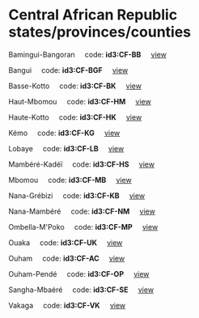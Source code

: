 # Central African Republic states/provinces/counties
Bamingui-Bangoran&nbsp;&nbsp;&nbsp;&nbsp;&nbsp;code: **id3:CF-BB**&nbsp;&nbsp;&nbsp;&nbsp;&nbsp;[view](../export/geojson/medium/id3/cf/bb.geojson)&nbsp;&nbsp;&nbsp;&nbsp;&nbsp;


Bangui&nbsp;&nbsp;&nbsp;&nbsp;&nbsp;code: **id3:CF-BGF**&nbsp;&nbsp;&nbsp;&nbsp;&nbsp;[view](../export/geojson/medium/id3/cf/bgf.geojson)&nbsp;&nbsp;&nbsp;&nbsp;&nbsp;


Basse-Kotto&nbsp;&nbsp;&nbsp;&nbsp;&nbsp;code: **id3:CF-BK**&nbsp;&nbsp;&nbsp;&nbsp;&nbsp;[view](../export/geojson/medium/id3/cf/bk.geojson)&nbsp;&nbsp;&nbsp;&nbsp;&nbsp;


Haut-Mbomou&nbsp;&nbsp;&nbsp;&nbsp;&nbsp;code: **id3:CF-HM**&nbsp;&nbsp;&nbsp;&nbsp;&nbsp;[view](../export/geojson/medium/id3/cf/hm.geojson)&nbsp;&nbsp;&nbsp;&nbsp;&nbsp;


Haute-Kotto&nbsp;&nbsp;&nbsp;&nbsp;&nbsp;code: **id3:CF-HK**&nbsp;&nbsp;&nbsp;&nbsp;&nbsp;[view](../export/geojson/medium/id3/cf/hk.geojson)&nbsp;&nbsp;&nbsp;&nbsp;&nbsp;


Kémo&nbsp;&nbsp;&nbsp;&nbsp;&nbsp;code: **id3:CF-KG**&nbsp;&nbsp;&nbsp;&nbsp;&nbsp;[view](../export/geojson/medium/id3/cf/kg.geojson)&nbsp;&nbsp;&nbsp;&nbsp;&nbsp;


Lobaye&nbsp;&nbsp;&nbsp;&nbsp;&nbsp;code: **id3:CF-LB**&nbsp;&nbsp;&nbsp;&nbsp;&nbsp;[view](../export/geojson/medium/id3/cf/lb.geojson)&nbsp;&nbsp;&nbsp;&nbsp;&nbsp;


Mambéré-Kadéï&nbsp;&nbsp;&nbsp;&nbsp;&nbsp;code: **id3:CF-HS**&nbsp;&nbsp;&nbsp;&nbsp;&nbsp;[view](../export/geojson/medium/id3/cf/hs.geojson)&nbsp;&nbsp;&nbsp;&nbsp;&nbsp;


Mbomou&nbsp;&nbsp;&nbsp;&nbsp;&nbsp;code: **id3:CF-MB**&nbsp;&nbsp;&nbsp;&nbsp;&nbsp;[view](../export/geojson/medium/id3/cf/mb.geojson)&nbsp;&nbsp;&nbsp;&nbsp;&nbsp;


Nana-Grébizi&nbsp;&nbsp;&nbsp;&nbsp;&nbsp;code: **id3:CF-KB**&nbsp;&nbsp;&nbsp;&nbsp;&nbsp;[view](../export/geojson/medium/id3/cf/kb.geojson)&nbsp;&nbsp;&nbsp;&nbsp;&nbsp;


Nana-Mambéré&nbsp;&nbsp;&nbsp;&nbsp;&nbsp;code: **id3:CF-NM**&nbsp;&nbsp;&nbsp;&nbsp;&nbsp;[view](../export/geojson/medium/id3/cf/nm.geojson)&nbsp;&nbsp;&nbsp;&nbsp;&nbsp;


Ombella-M'Poko&nbsp;&nbsp;&nbsp;&nbsp;&nbsp;code: **id3:CF-MP**&nbsp;&nbsp;&nbsp;&nbsp;&nbsp;[view](../export/geojson/medium/id3/cf/mp.geojson)&nbsp;&nbsp;&nbsp;&nbsp;&nbsp;


Ouaka&nbsp;&nbsp;&nbsp;&nbsp;&nbsp;code: **id3:CF-UK**&nbsp;&nbsp;&nbsp;&nbsp;&nbsp;[view](../export/geojson/medium/id3/cf/uk.geojson)&nbsp;&nbsp;&nbsp;&nbsp;&nbsp;


Ouham&nbsp;&nbsp;&nbsp;&nbsp;&nbsp;code: **id3:CF-AC**&nbsp;&nbsp;&nbsp;&nbsp;&nbsp;[view](../export/geojson/medium/id3/cf/ac.geojson)&nbsp;&nbsp;&nbsp;&nbsp;&nbsp;


Ouham-Pendé&nbsp;&nbsp;&nbsp;&nbsp;&nbsp;code: **id3:CF-OP**&nbsp;&nbsp;&nbsp;&nbsp;&nbsp;[view](../export/geojson/medium/id3/cf/op.geojson)&nbsp;&nbsp;&nbsp;&nbsp;&nbsp;


Sangha-Mbaéré&nbsp;&nbsp;&nbsp;&nbsp;&nbsp;code: **id3:CF-SE**&nbsp;&nbsp;&nbsp;&nbsp;&nbsp;[view](../export/geojson/medium/id3/cf/se.geojson)&nbsp;&nbsp;&nbsp;&nbsp;&nbsp;


Vakaga&nbsp;&nbsp;&nbsp;&nbsp;&nbsp;code: **id3:CF-VK**&nbsp;&nbsp;&nbsp;&nbsp;&nbsp;[view](../export/geojson/medium/id3/cf/vk.geojson)&nbsp;&nbsp;&nbsp;&nbsp;&nbsp;

